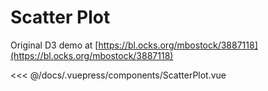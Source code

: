 # Scatter Plot

Original D3 demo at [https://bl.ocks.org/mbostock/3887118](https://bl.ocks.org/mbostock/3887118)

<client-only>
  <scatter-plot/>
</client-only>

<<< @/docs/.vuepress/components/ScatterPlot.vue